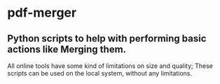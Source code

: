 # pdf-merger

## Python scripts to help with performing basic actions like Merging them.

All online tools have some kind of limitations on size and quality; These scripts can be used on the local system, without any limitations.
